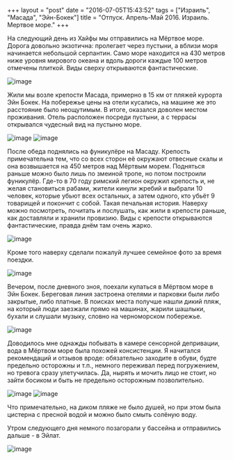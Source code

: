 +++
layout = "post"
date = "2016-07-05T15:43:52"
tags = ["Израиль", "Масада", "Эйн-Бокек"]
title = "Отпуск. Апрель-Май 2016. Израиль. Мертвое море."
+++

На следующий день из Хайфы мы отправились на Мёртвое море. Дорога довольно экзотична: пролегает через пустыни, а вблизи моря начинается небольшой серпантин. Само море находится на 430 метров ниже уровня мирового океана и вдоль дороги каждые 100 метров отмечены плиткой. Виды сверху открываются фантастические.

![image](../vacation-april-may-2015-israel-dead-sea-1.jpg)

Жили мы возле крепости Масада, примерно в 15 км от пляжей курорта Эйн Бокек. На побережье цены на отели кусались, на машине же это расстояние было неощутимым. В итоге, оказался доволен местом проживания. Отель расположен посреди пустыни, а с террасы открывался чудесный вид на пустыню море.

![image](../vacation-april-may-2015-israel-dead-sea-2.jpg)
![image](../vacation-april-may-2015-israel-dead-sea-3.jpg)

После обеда поднялись на фуникулёре на Масаду. Крепость примечательна тем, что со всех сторон её окружают отвесные скалы и она возвышается на 450 метров над Мёртвым морем. Подняться раньше можно было лишь по змеиной тропе, но потом построили фуникулёр. Где-то в 70 году римский легион окружил крепость и, не желая становиться рабами, жители кинули жребий и выбрали 10 человек, которые убьют всех остальных, а затем одного, кто убьёт 9 товарищей и покончит с собой. Такая печальная история. Наверху можно посмотреть, почитать и послушать, как жили в крепости раньше, как доставляли и хранили провизию. Виды с крепости открываются фантастические, правда днём там очень жарко.

![image](../vacation-april-may-2015-israel-dead-sea-4.jpg)

Кроме того наверху сделали пожалуй лучшее семейное фото за время поездки.

![image](../vacation-april-may-2015-israel-dead-sea-5.jpg)

Вечером, после дневного зноя, поехали купаться в Мёртвом море в Эйн Бокек. Береговая линия застроена отелями и парковки были либо закрытые, либо платные. В поисках места получше нашли дикий пляж, на который люди заезжали прямо на машинах, жарили шашлыки, бухали и слушали музыку, словно на черноморском побережье. 

![image](../vacation-april-may-2015-israel-dead-sea-6.jpg)

Доводилось мне однажды побывать в камере сенсорной депривации, вода в Мёртвом море была похожей консистенции. Я начитался рекомендаций и отзывов вроде: обязательно заходите в обуви, будте предельно осторожны и т.п., немного переживал перед погружением, но тревога сразу улетучилась. Да, нырять и мочить лицо не стоит, но зайти босиком и быть не предельно осторожным позволительно.

![image](../vacation-april-may-2015-israel-dead-sea-7.jpg)
![image](../vacation-april-may-2015-israel-dead-sea-8.jpg)

Что примечательно, на диком пляже не было душей, но при этом была цистерна с пресной водой и можно было смыть солёную воду.

Утром следующего дня немного позагорали у бассейна и отправились дальше - в Эйлат.

![image](../vacation-april-may-2015-israel-dead-sea-9.jpg)